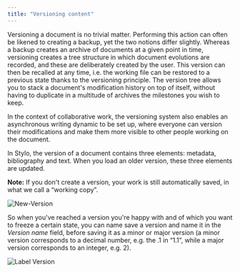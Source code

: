 ```yaml
---
title: "Versioning content"
---
```


Versioning a document is no trivial matter. Performing this action can often be likened to creating a backup, yet the two notions differ slightly. Whereas a backup creates an archive of documents at a given point in time, versioning creates a tree structure in which document evolutions are recorded, and these are deliberately created by the user. This version can then be recalled at any time, i.e. the working file can be restored to a previous state thanks to the versioning principle. The version tree allows you to stack a document's modification history on top of itself, without having to duplicate in a multitude of archives the milestones you wish to keep.

In the context of collaborative work, the versioning system also enables an asynchronous writing dynamic to be set up, where everyone can version their modifications and make them more visible to other people working on the document.

In Stylo, the version of a document contains three elements: metadata, bibliography and text. When you load an older version, these three elements are updated. 

**Note:** If you don't create a version, your work is still automatically saved, in what we call a “working copy”.

![New-Version](/uploads/images/refonte_doc/ANG/NewVersion_ANG.png)

So when you've reached a version you're happy with and of which you want to freeze a certain state, you can name save a version and name it in the *Version name* field, before saving it as a minor or major version (a minor version corresponds to a decimal number, e.g. the .1 in “1.1”, while a major version corresponds to an integer, e.g. 2).

![Label Version](/uploads/images/refonte_doc/ANG/LabelVersion_ANG.png)

<!-- ## Compare article versions

For an earlier version, the feature for comparing different versions becomes available.

Comparing different versions allows you to quickly observe changes made to a Stylo article.
It's a very practical feature, offering a quick view of the history of modifications version by version. You can compare a previous version with the current version, or two previous versions. Simply click on the **[Compare]** button to the right of the chosen version.

To view an older version, simply click on its title. To return to the editable version, click on the **[Edit Mode]** button.

When you're on an earlier version of your document, you can export or preview it by clicking on the buttons to the right above the text editor.

{% figure "/uploads/gif/comparer-versions.gif", "Compare document versions" %}--> 

